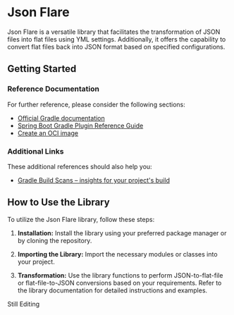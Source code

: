 # Json Flare

Json Flare is a versatile library that facilitates the transformation of JSON files into flat files using YML settings. Additionally, it offers the capability to convert flat files back into JSON format based on specified configurations.

## Getting Started

### Reference Documentation
For further reference, please consider the following sections:

- [Official Gradle documentation](https://docs.gradle.org)
- [Spring Boot Gradle Plugin Reference Guide](https://docs.spring.io/spring-boot/docs/3.2.1/gradle-plugin/reference/html/)
- [Create an OCI image](https://docs.spring.io/spring-boot/docs/3.2.1/gradle-plugin/reference/html/#build-image)

### Additional Links
These additional references should also help you:

- [Gradle Build Scans – insights for your project's build](https://scans.gradle.com#gradle)

## How to Use the Library

To utilize the Json Flare library, follow these steps:

1. **Installation:** Install the library using your preferred package manager or by cloning the repository.

2. **Importing the Library:** Import the necessary modules or classes into your project.

3. **Transformation:** Use the library functions to perform JSON-to-flat-file or flat-file-to-JSON conversions based on your requirements. Refer to the library documentation for detailed instructions and examples.

Still Editing